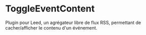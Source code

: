 ToggleEventContent
==================

Plugin pour Leed, un agrégateur libre de flux RSS, permettant de cacher/afficher le contenu d'un événement.

